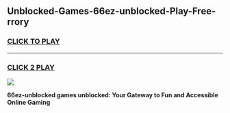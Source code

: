 
## Unblocked-Games-66ez-unblocked-Play-Free-rrory
<h3>
<a href="https://premium76.site?title=66ez-unblocked&ref=17A">CLICK TO PLAY</a></h3>
<hr>

<h3>
<a href="https://premium76.site?title=66ez-unblocked&ref=17A">CLICK 2 PLAY</a>
  
</h3>

<a href="https://premium76.site?title=66ez-unblocked&ref=17A"><img src="https://clearcache.store/games.png"></a>


**66ez-unblocked games unblocked: Your Gateway to Fun and Accessible Online Gaming**
